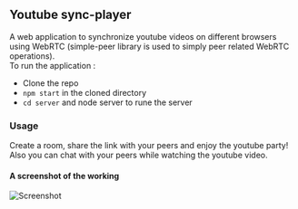 ## Youtube sync-player

A web application to synchronize youtube videos on different browsers using WebRTC (simple-peer library is used to simply peer related WebRTC operations).  
To run the application : 
* Clone the repo
* `npm start` in the cloned directory
* `cd server` and node server to rune the server 

### Usage
Create a room, share the link with your peers and enjoy the youtube party!  
Also you can chat with your peers while watching the youtube video.  

#### A screenshot of the working 
![Screenshot](https://i.imgur.com/iENy4oG.png)
